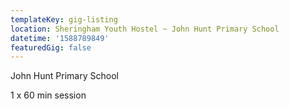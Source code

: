 ```yaml
---
templateKey: gig-listing
location: Sheringham Youth Hostel ~ John Hunt Primary School
datetime: '1588789849'
featuredGig: false
---
```

John Hunt Primary School

1 x 60 min session
